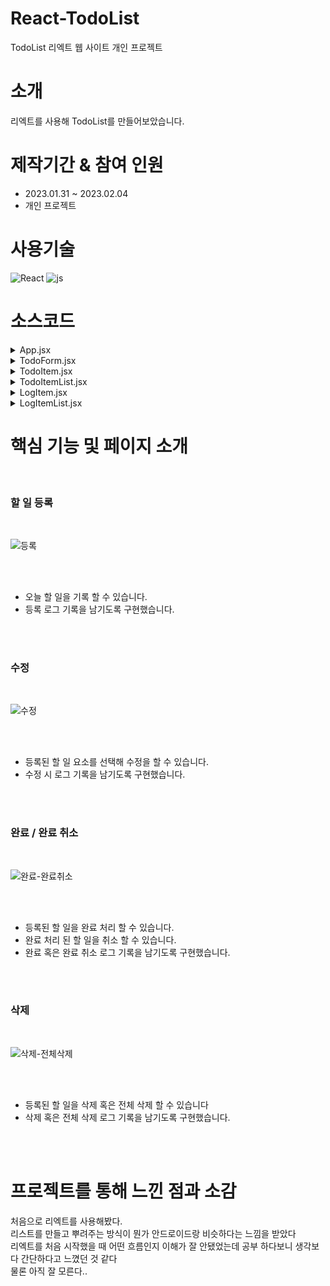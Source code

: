 # React-TodoList
TodoList 리엑트 웹 사이트 개인 프로젝트

# 소개
리엑트를 사용해 TodoList를 만들어보았습니다.


# 제작기간 & 참여 인원
<UL>
  <LI>2023.01.31 ~ 2023.02.04</LI>
  <LI>개인 프로젝트</LI>
</UL>


# 사용기술
![React](https://img.shields.io/badge/React-0769Ac?style=for-the-badge&logo=React&logoColor=white)
![js](https://img.shields.io/badge/Replit-8D0000?style=for-the-badge&logo=Replit&logoColor=white)



# 소스코드



<details>
 <summary> App.jsx
 
 </summary> 
 




         import React, { useState, useRef, useEffect } from "react";
        import "./App.css";
        import TodoForm from "./components/TodoForm";
        import TodoItemList from "./components/TodoItemList";
        import LogItemList from "./logComponents/LogItemList";
        import "bootstrap/dist/css/bootstrap.min.css";
        
        export default function App() {
          const id = useRef(1);
          const isCreating = useRef(true); // useRef를 사용하여 플래그 생성
        
          const [logList, setLogList] = useState([
            {
              target: "접속",
            },
          ]);
        
          const [todoList, setTodoList] = useState([]);
        
          const handleCreate = (data) => {
            isCreating.current = true; // 할 일을 생성하는 중임을 표시
            setTodoList(todoList.concat({ id: id.current++, ...data }));
            logCreate({ log: "할 일 등록", target: data.title });
          };
        
          useEffect(() => {
            isCreating.current = false;
          }, [todoList]);
        
          const logCreate = (data) => {
            setLogList(logList.concat({ ...data }));
          };
          const handleUpdate = (id, data) => {
            const itemToUpdate = todoList.find((item) => item.id === id);
            if (itemToUpdate) {
              if (!isCreating.current) {
                logCreate({
                  log: "할 일 수정",
                  target: itemToUpdate.title,
                });
              }
              setTodoList(
                todoList.map((item) => (id === item.id ? { ...item, ...data } : item)),
              );
            }
          };
        
          const handleRemove = (id) => {
            const itemToRemove = todoList.find((item) => item.id === id);
            if (itemToRemove) {
              logCreate({
                log: "할 일 삭제",
                target: itemToRemove.title,
              });
              setTodoList(todoList.filter((item) => item.id !== id));
            }
          };
        
          const AllHandleRemove = () => {
            if (todoList.length != 0) {
              let chk = confirm("정말 삭제하시겠습니까?");
              if (chk) {
                setTodoList([]);
                logCreate({ log: "전체 삭제", target: "전체" });
              }
            } else {
              alert("삭제할 내용이 없습니다.");
            }
          };
        
          const handleComplete = (id, chk) => {
            handleUpdate(id, { complete: true });
            const completedItem = todoList.find((item) => item.id === id);
            if (completedItem) {
              if (chk) {
                logCreate({
                  log: "할 일 완료",
                  target: completedItem.title,
                });
              } else {
                logCreate({
                  log: "완료 취소",
                  target: completedItem.title,
                });
              }
            }
          };
        
          return (
            <div className="container mt-5">
              <h3 className="text-center title">ToDo</h3>
              <hr />
              <div className="d-flex justify-content-center">
                <div className="col-2" />
        
                <div className="col-4">
                  <div className="align-items-center flex-column">
                    <div>
                      <TodoForm onCreate={handleCreate} />
                      <button
                        type="button"
                        onClick={AllHandleRemove}
                        className="btn btn-outline-danger w-100 m-2 mt-0 mb-2"
                      >
                        전체 삭제
                      </button>
                    </div>
                    <hr />
                    <div className="log-scroll">
                      <LogItemList data={logList} onLogCreate={logCreate} />
                    </div>
                  </div>
                </div>
                <div className="col-1" />
                <div className="col-4 scroll">
                  {todoList.length === 0 ? (
                    <div>
                      <div className="text-center mt-2 fw-bold">
                        할 일을 등록해보세요.
                      </div>
                      <hr />
                    </div>
                  ) : (
                    <TodoItemList
                      data={todoList}
                      onComplete={handleComplete}
                      onRemove={handleRemove}
                      onUpdate={handleUpdate}
                    />
                  )}
                </div>
                <hr />
        
                <div className="col-1" />
              </div>
            </div>
          );
        }






</details>







<details>
 <summary> TodoForm.jsx
 
 </summary> 
 




          import React, { useState } from "react";
          
          const TodoForm = (props) => {
            const [title, setTitle] = useState("");
            const [memo, setMemo] = useState("");
            const [date, setDate] = useState(new Date().toLocaleTimeString());
            const [complete, setComplete] = useState(false);
          
            const style = {
              resize: "none",
            };
          
            const handleChange = (e) => {
              if (e.target.name == "title") {
                setTitle(e.target.value);
              } else if (e.target.name == "memo") {
                setMemo(e.target.value);
              }
            };
          
            const handleSubmit = (e) => {
              e.preventDefault(); //페이지 새로고침 방지
              if (title && memo) {
                const now = new Date();
                const currentTime = now.toLocaleTimeString([], {
                  hour: "2-digit",
                  minute: "2-digit",
                });
                setDate(currentTime);
          
                props.onCreate({ title, memo, date: currentTime, complete });
          
                setTitle("");
                setMemo("");
              } else {
                alert("제목과 메모를 입력해주세요.");
              }
            };
          
            return (
              <form onSubmit={handleSubmit}>
                <input
                  className="form-control m-2 mb-0 w-100"
                  placeholder="제목을 입력해주세요."
                  value={title}
                  onChange={handleChange}
                  name="title"
                />
                <br />
                <textarea
                  className="form-control m-2 mt-0 mb-0 w-100"
                  style={style}
                  rows="6"
                  placeholder="메모를 입력해주세요."
                  value={memo}
                  onChange={handleChange}
                  name="memo"
                />
                <br />
                <button
                  type="submit"
                  className="btn btn-outline-dark w-100 m-2 mt-0 mb-2"
                >
                  등록
                </button>
              </form>
            );
          };
          
          export default TodoForm;



 


</details>








<details>
 <summary> TodoItem.jsx
 
 </summary> 

 

        
        import React, { useState, useEffect } from "react";
        import "bootstrap/dist/css/bootstrap.min.css";
        import "./TodoItem.css";
        
        const TodoItem = (props) => {
          const { Item = { title: "제목", memo: "메모", id: 0, complete: false } } =
            props;
        
          const [editing, setEditing] = useState(false);
          const [title, setTitle] = useState(Item.title);
          const [memo, setMemo] = useState(Item.memo);
          const [date, setDate] = useState(Item.date);
          const [complete, setComplete] = useState(Item.complete);
        
          const style = {
            border: "1px solid black",
            borderRadius: "5px",
            padding: "8px",
            margin: "8px",
          };
        
          const handleRemove = () => {
            let chk = confirm("정말 삭제하시겠습니까?");
            if (chk) {
              props.onRemove(Item.id);
            }
          };
        
          const handleChange = (e) => {
            if (e.target.name === "title") {
              setTitle(e.target.value);
            } else if (e.target.name === "memo") {
              setMemo(e.target.value);
            }
          };
        
          const handleUpdate = () => {
            setEditing(!editing);
          };
        
          const handleToggle = () => {
            setComplete(!complete);
            props.onUpdate(id, { complete: !complete });
          };
        
          const handleComplete = () => {
            let chk = false;
            if (complete) {
              chk = confirm("완료 취소 처리 하시겠습니까?");
            } else {
              chk = confirm("완료 처리 하시겠습니까?");
            }
        
            if (chk) {
              setComplete(!complete);
              props.onComplete(Item.id, !complete);
            }
          };
        
          useEffect(() => {
            if (editing) {
              setTitle(Item.title);
              setMemo(Item.memo);
            } else if (!editing && (title || memo)) {
              props.onUpdate(Item.id, { title, memo });
            }
          }, [editing]);
        
          if (editing) {
            return (
              <div style={style} className="w-100">
                <input
                  className="form-control"
                  value={title}
                  name="title"
                  placeholder="제목"
                  onChange={handleChange}
                />
        
                <div>
                  <textarea
                    rows="6"
                    className="mt-2 mb-2 form-control"
                    value={memo}
                    name="memo"
                    placeholder="메모"
                    onChange={handleChange}
                  />
                </div>
                <button
                  className="btn btn-outline-success w-100"
                  onClick={handleUpdate}
                >
                  적용
                </button>
              </div>
            );
          }
        
          return (
            <div
              style={style}
              className={
                complete
                  ? "completed w-100 align-items-center flex-column hoverArea"
                  : "w-100 align-items-center flex-column hoverArea"
              }
            >
              <div className="hiddenContent">
                <div className="d-flex justify-content-center text-center h-100">
                  <div className="col-6">
                    <div
                      onClick={handleComplete}
                      className="text-bg-success w-100 h-100"
                    >
                      <span className="fw-bold" text>
                        {complete ? "취소" : "완료"}
                      </span>
                    </div>
                  </div>
        
                  <div className="col-6">
                    <div className="align-items-cetner flex-column w-100 h-100">
                      {!complete && (
                        <div className="w-100 h-100">
                          <div
                            onClick={handleUpdate}
                            className="text-bg-secondary w-100 h-100"
                          >
                            <span className="fw-bold">수정</span>
                          </div>
                        </div>
                      )}
        
                      <div className="w-100 h-100">
                        <div
                          onClick={handleRemove}
                          className="text-bg-danger w-100 h-100"
                        >
                          <span className="fw-bold">삭제</span>
                        </div>
                      </div>
                    </div>
                  </div>
                </div>
              </div>
        
              <div className="d-flex justify-content-center">
                <div className="col-9">
                  <b className="ms-1">{title}</b>
                </div>
                <div className="col-3">
                  <span>{date}</span>
                </div>
              </div>
        
              <div className="mt-2 mb-2 ms-1">{memo}</div>
            </div>
          );
        };
        export default TodoItem;



 


</details>








<details>
 <summary>TodoItemList.jsx 
 
 </summary> 
 




       import React from "react";
      import TodoItem from "./TodoItem";
      
      const TodoItemList = (props) => {
        const list = props.data.map((Item) => (
          <TodoItem
            key={Item.id}
            Item={Item}
            onComplete={props.onComplete}
            onRemove={props.onRemove}
            onUpdate={props.onUpdate}
          />
        ));
      
        return <div>{list}</div>;
      };
      
      export default TodoItemList;
      






</details>








<details>
 <summary> LogItem.jsx
 
 </summary> 






        import React, { useState, useEffect } from "react";
        import "bootstrap/dist/css/bootstrap.min.css";
        
        const LogItem = (props) => {
          const { Item = { log: "제목", target: "메모" } } = props;
        
          const [log, setLog] = useState(Item.log);
          const [target, setTarget] = useState(Item.target);
          const [date, setDate] = useState(new Date().toLocaleTimeString());
        
          return (
            <div className="w-100 mt-1 ms-3">
              <div className="align-items-center flex-column">
                <div className="d-flex justify-content-center">
                  <div className="col-9">
                    <small className="fw-bold">{target}</small>
                  </div>
                  <div className="col-3">
                    <small>{log}</small>
                  </div>
                </div>
                <div>
                  <small>{date}</small>
                </div>
              </div>
            </div>
          );
        };
        
        export default LogItem;




 
 


</details>







<details>
 <summary> LogItemList.jsx
 
 </summary> 




      import React from "react";
      import LogItem from "./LogItem";
      
      const LogItemList = (props) => {
        const list = props.data.map((Item) => <LogItem Item={Item} />);
      
        return <div>{list}</div>;
      };
      
      export default LogItemList;



 
 


</details>












# 핵심 기능 및 페이지 소개

<br>


<h3>할 일 등록</h3>
<br>


![등록](https://github.com/oals/React-TodoList/assets/136543676/946eead6-695a-4ba1-a50b-a83d9f20bb5e)



<br>
<br>




<UL>
  <LI>오늘 할 일을 기록 할 수 있습니다.</LI>
  <Li>등록 로그 기록을 남기도록 구현했습니다.</Li>
</UL>


<br>
<br>


<h3> 수정 </h3>
<br>


![수정](https://github.com/oals/React-TodoList/assets/136543676/d7a9d36f-ff48-4f1a-92f0-6ac15c976111)



<br>
<br>




<UL>
  <LI>등록된 할 일 요소를 선택해 수정을 할 수 있습니다. </LI>
  <LI>수정 시 로그 기록을 남기도록 구현했습니다.</LI>


</UL>


<br>
<br>

<h3>완료 / 완료 취소</h3>
<br>


![완료-완료취소](https://github.com/oals/React-TodoList/assets/136543676/2ab182b5-67e1-49f9-9a15-4622ca6aeab0)



<br>
<br>



<UL>
  <LI>등록된 할 일을 완료 처리 할 수 있습니다. </LI>
  <LI>완료 처리 된 할 일을 취소 할 수 있습니다.</LI>
  <Li>완료 혹은 완료 취소 로그 기록을 남기도록 구현했습니다.</Li>


</UL>


<br>
<br>


<h3>삭제 </h3>
<br>


![삭제-전체삭제](https://github.com/oals/React-TodoList/assets/136543676/cf921d6c-8a25-4ab1-968d-4a970777368a)



<br>
<br>



<UL>
  <LI>등록된 할 일을 삭제 혹은 전체 삭제 할 수 있습니다</LI>
  <LI>삭제 혹은 전체 삭제 로그 기록을 남기도록 구현했습니다.</li>

</UL>


<br>
<br>





# 프로젝트를 통해 느낀 점과 소감


처음으로 리엑트를 사용해봤다. <br>
리스트를 만들고 뿌려주는 방식이 뭔가 안드로이드랑 비슷하다는 느낌을 받았다 <br>
리엑트를 처음 시작했을 때 어떤 흐름인지 이해가 잘 안됐었는데 공부 하다보니 생각보다 간단하다고 느꼈던 것 같다<br>
물론 아직 잘 모른다..

















